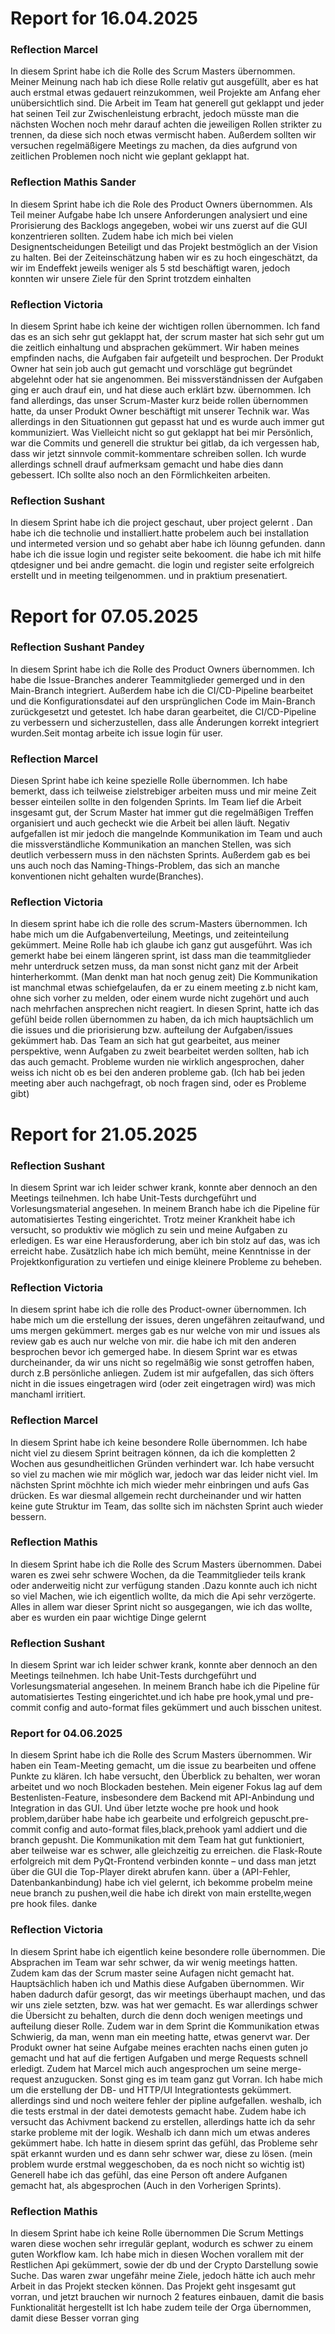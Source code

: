 
# Report for 16.04.2025

### Reflection Marcel

In diesem Sprint habe ich die Rolle des Scrum Masters übernommen.
Meiner Meinung nach hab ich diese Rolle relativ gut ausgefüllt, aber es hat auch erstmal etwas gedauert reinzukommen, weil Projekte am Anfang eher unübersichtlich sind.
Die Arbeit im Team hat generell gut geklappt und jeder hat seinen Teil zur Zwischenleistung erbracht, jedoch müsste man die nächsten Wochen noch mehr darauf achten die jeweiligen Rollen strikter zu trennen, da diese sich noch etwas vermischt haben.
Außerdem sollten wir versuchen regelmäßigere Meetings zu machen, da dies aufgrund von zeitlichen Problemen noch nicht wie geplant geklappt hat.

### Reflection Mathis Sander

In diesem Sprint habe ich die Role des Product Owners übernommen. Als Teil meiner Aufgabe habe Ich unsere Anforderungen analysiert und eine Prorisierung des Backlogs angegeben, wobei wir uns zuerst auf die GUI konzentrieren sollten. Zudem habe ich mich bei vielen Designentscheidungen Beteiligt und das Projekt bestmöglich an der Vision zu halten. Bei der Zeiteinschätzung haben wir es zu hoch eingeschätzt, da wir im Endeffekt jeweils weniger als 5 std beschäftigt waren, jedoch konnten wir unsere Ziele für den Sprint trotzdem einhalten 


### Reflection Victoria

In diesem Sprint habe ich keine der wichtigen rollen übernommen.
Ich fand das es an sich sehr gut geklappt hat, der scrum master hat sich sehr gut um die zeitlich einhaltung und absprachen gekümmert.
Wir haben meines empfinden nachs, die Aufgaben fair aufgeteilt und besprochen.
Der Produkt Owner hat sein job auch gut gemacht und vorschläge gut begründet abgelehnt oder hat sie angenommen. Bei missverständnissen der Aufgaben ging er auch drauf ein, und hat diese auch erklärt bzw. übernommen.
Ich fand allerdings, das unser Scrum-Master kurz beide rollen übernommen hatte, da unser Produkt Owner beschäftigt mit unserer Technik war. Was allerdings in den Situationnen gut gepasst hat und es wurde auch immer gut kommuniziert.
Was Vielleicht nicht so gut geklappt hat bei mir Persönlich, war die Commits und generell die struktur bei gitlab, da ich vergessen hab, dass wir jetzt sinnvole commit-kommentare schreiben sollen. Ich wurde allerdings schnell drauf aufmerksam gemacht und habe dies dann gebessert. ICh sollte also noch an den Förmlichkeiten arbeiten.

### Reflection Sushant
In diesem Sprint  habe ich die project geschaut, uber project gelernt . Dan habe ich die technolie und installiert.hatte probelem auch bei installation 
und intermeted version und so gehabt aber habe ich löunng gefunden. dann habe ich die issue login und register seite bekooment.
die habe ich mit hilfe qtdesigner und bei andre gemacht. die login und register seite erfolgreich erstellt und in meeting teilgenommen. 
und in praktium presenatiert.


# Report for 07.05.2025

### Reflection Sushant Pandey

In diesem Sprint habe ich die Rolle des Product Owners übernommen.
Ich habe die Issue-Branches anderer Teammitglieder gemerged und in den Main-Branch integriert. Außerdem habe ich 
die CI/CD-Pipeline bearbeitet und die Konfigurationsdatei auf den ursprünglichen Code im Main-Branch zurückgesetzt und getestet. Ich habe daran gearbeitet, 
die CI/CD-Pipeline zu verbessern und sicherzustellen, dass alle Änderungen korrekt integriert wurden.Seit montag arbeite ich issue login für user.
 
### Reflection Marcel

Diesen Sprint habe ich keine spezielle Rolle übernommen.
Ich habe bemerkt, dass ich teilweise zielstrebiger arbeiten muss und mir meine Zeit besser einteilen sollte in den folgenden Sprints.
Im Team lief die Arbeit insgesamt gut, der Scrum Master hat immer gut die regelmäßigen Treffen organisiert und auch gecheckt wie die Arbeit bei allen läuft.
Negativ aufgefallen ist mir jedoch die mangelnde Kommunikation im Team und auch die missverständliche Kommunikation an manchen Stellen, was sich deutlich verbessern muss in den nächsten Sprints.
Außerdem gab es bei uns auch noch das Naming-Things-Problem, das sich an manche konventionen nicht gehalten wurde(Branches).


### Reflection Victoria

In diesem sprint habe ich die rolle des scrum-Masters übernommen.
Ich habe mich um die Aufgabenverteilung, Meetings, und zeiteinteilung gekümmert. Meine Rolle hab ich glaube ich ganz gut ausgeführt. Was ich gemerkt habe bei einem längeren sprint,
ist dass man die teammitglieder mehr unterdruck setzen muss, da man sonst nicht ganz mit der Arbeit hinterherkommt. (Man denkt man hat noch genug zeit)
Die Kommunikation ist manchmal etwas schiefgelaufen, da er zu einem meeting z.b nicht kam, ohne sich vorher zu melden, oder einem wurde nicht zugehört und auch nach mehrfachen ansprechen nicht reagiert.
In diesen Sprint, hatte ich das gefühl beide rollen übernommen zu haben, da ich mich hauptsächlich um die issues und die priorisierung bzw. aufteilung der Aufgaben/issues gekümmert hab.
Das Team an sich hat gut gearbeitet, aus meiner perspektive, wenn Aufgaben zu zweit bearbeitet werden sollten, hab ich das auch gemacht. Probleme wurden nie wirklich angesprochen, daher weiss ich nicht ob es bei den anderen probleme gab.
(Ich hab bei jeden meeting aber auch nachgefragt, ob noch fragen sind, oder es Probleme gibt)


# Report for 21.05.2025


### Reflection Sushant  
In diesem Sprint war ich leider schwer krank, konnte aber dennoch an den Meetings teilnehmen. Ich habe Unit-Tests 
durchgeführt und Vorlesungsmaterial angesehen. In meinem Branch habe ich die Pipeline für automatisiertes 
Testing eingerichtet. Trotz meiner Krankheit habe ich versucht, so produktiv wie möglich zu sein und meine
Aufgaben zu erledigen. Es war eine Herausforderung, aber ich bin stolz auf das, was ich erreicht habe. 
Zusätzlich habe ich mich bemüht, 
meine Kenntnisse in der Projektkonfiguration zu vertiefen und einige kleinere Probleme zu beheben.


### Reflection Victoria

In diesem sprint habe ich die rolle des Product-owner übernommen.
Ich habe mich um die erstellung der issues, deren ungefähren zeitaufwand, und ums mergen gekümmert.
merges gab es nur welche von mir und issues als review gab es auch nur welche von mir. die habe ich mit den anderen besprochen bevor ich gemerged habe.
In diesem Sprint war es etwas durcheinander, da wir uns nicht so regelmäßig wie sonst getroffen haben, durch z.B persönliche anliegen.
Zudem ist mir aufgefallen, das sich öfters nicht in die issues eingetragen wird (oder zeit eingetragen wird) was mich manchaml irritiert.


### Reflection Marcel

In diesem Sprint habe ich keine besondere Rolle übernommen.
Ich habe nicht viel zu diesem Sprint beitragen können, da ich die kompletten 2 Wochen aus gesundheitlichen Gründen verhindert war.
Ich habe versucht so viel zu machen wie mir möglich war, jedoch war das leider nicht viel.
Im nächsten Sprint möchhte ich mich wieder mehr einbringen und aufs Gas drücken. Es war diesmal allgemein recht durcheinander und wir hatten 
keine gute Struktur im Team, das sollte sich im nächsten Sprint auch wieder bessern.

### Reflection Mathis

In diesem Sprint habe ich die Rolle des Scrum Masters übernommen. Dabei waren es zwei sehr schwere Wochen, da die Teammitglieder teils krank oder anderweitig nicht zur verfügung standen
.Dazu konnte auch ich nicht so viel Machen, wie ich eigentlich wollte, da mich die Api sehr verzögerte. Alles in allem war dieser Sprint nicht so ausgegangen, wie ich das wollte, aber es wurden ein paar wichtige Dinge gelernt


### Reflection Sushant
In diesem Sprint war ich leider schwer krank, konnte aber dennoch an den Meetings teilnehmen. Ich habe Unit-Tests
durchgeführt und Vorlesungsmaterial angesehen. In meinem Branch habe ich die Pipeline für automatisiertes
Testing eingerichtet.und ich habe pre hook,ymal und pre-commit config and auto-format files gekümmert und auch bisschen unitest.



### Report for 04.06.2025
In diesem Sprint habe ich die Rolle des Scrum Masters übernommen.
Wir haben ein Team-Meeting gemacht, um die issue zu bearbeiten und offene Punkte zu klären. Ich habe versucht, den Überblick zu behalten, wer woran arbeitet und wo noch Blockaden bestehen.
Mein eigener Fokus lag auf dem Bestenlisten-Feature, insbesondere dem Backend mit API-Anbindung und Integration in das GUI. Und über letzte woche pre hook und hook problem,darüber habe 
habe ich gearbeite und erfolgreich gepuscht.pre-commit config and auto-format files,black,prehook yaml addiert und die branch gepusht.
Die Kommunikation mit dem Team hat gut funktioniert, aber teilweise war es schwer, alle gleichzeitig zu erreichen.
die Flask-Route erfolgreich mit dem PyQt-Frontend verbinden konnte – und dass man jetzt über die GUI die Top-Player direkt abrufen kann.
über a (API-Fehler, Datenbankanbindung) habe ich viel gelernt, ich bekomme probelm meine neue branch zu pushen,weil die habe ich direkt von main erstellte,wegen
 pre hook files. danke



 ### Reflection Victoria
In diesem Sprint habe ich eigentlich keine besondere rolle übernommen. 
Die Absprachen im Team war sehr schwer, da wir wenig meetings hatten. Zudem kam das der Scrum master seine Aufagen nicht gemacht hat. Hauptsächlich haben ich und Mathis diese Aufgaben übernommen.
Wir haben dadurch dafür gesorgt, das wir meetings überhaupt machen, und das wir uns ziele setzten, bzw. was hat wer gemacht.
Es war allerdings schwer die Übersicht zu behalten, durch die denn doch wenigen meetings und aufteilung dieser Rolle.
Zudem war in dem Sprint die Kommunikation etwas Schwierig, da man, wenn man ein meeting hatte, etwas genervt war.
Der Produkt owner hat seine Aufgabe meines erachten nachs einen guten jo gemacht und hat auf die fertigen Aufgaben und merge Requests schnell erledigt.
Zudem hat Marcel mich auch angesprochen um seine merge-request anzugucken.
Sonst ging es im team ganz gut Vorran. Ich habe mich um die erstellung der DB- und HTTP/UI Integrationtests gekümmert.
allerdings sind und noch weitere fehler der pipline aufgefallen. weshalb, ich die tests erstmal in der datei demotests gemacht habe.
Zudem habe ich versucht das Achivment backend zu erstellen, allerdings hatte ich da sehr starke probleme mit der logik. Weshalb ich dann mich um etwas anderes gekümmert habe.
Ich hatte in diesem sprint das gefühl, das Probleme sehr spät erkannt wurden und es dann sehr schwer war, diese zu lösen. (mein problem wurde erstmal weggeschoben, da es noch nicht so wichtig ist) 
Generell habe ich das gefühl, das eine Person oft andere Aufganen gemacht hat, als abgesprochen (Auch in den Vorherigen Sprints).

 ### Reflection Mathis
 In diesem Sprint habe ich keine Rolle übernommen
 Die Scrum Mettings waren diese wochen sehr irregulär geplant, wodurch es schwer zu einem guten Workflow kam. Ich habe mich in diesen Wochen vorallem mit der Restlichen Api gekümmert, sowie der db und der Crypto Darstellung sowie Suche.
 Das waren zwar ungefähr meine Ziele, jedoch hätte ich auch mehr Arbeit in das Projekt stecken können. Das Projekt geht insgesamt gut vorran, und jetzt brauchen wir nurnoch 2 features einbauen, damit die basis Funktionalität hergestellt ist
 Ich habe zudem teile der Orga übernommen, damit diese Besser vorran ging
